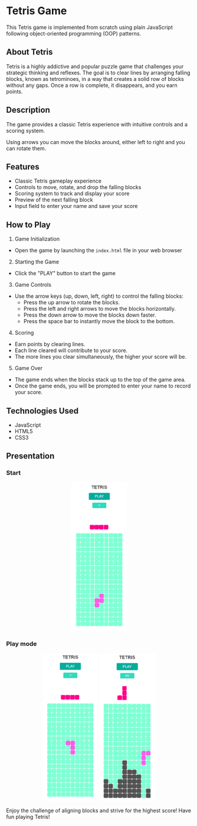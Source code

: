 # Tetris Game

This Tetris game is implemented from scratch using plain JavaScript following object-oriented programming (OOP) patterns.

## About Tetris

Tetris is a highly addictive and popular puzzle game that challenges your strategic thinking and reflexes. The goal is to clear lines by arranging falling blocks, known as tetrominoes, in a way that creates a solid row of blocks without any gaps. Once a row is complete, it disappears, and you earn points.

## Description

The game provides a classic Tetris experience with intuitive controls and a scoring system.

Using arrows you can move the blocks around, either left to right and you can rotate them.

## Features

- Classic Tetris gameplay experience
- Controls to move, rotate, and drop the falling blocks
- Scoring system to track and display your score
- Preview of the next falling block
- Input field to enter your name and save your score

## How to Play

1. Game Initialization

- Open the game by launching the `index.html` file in your web browser

2. Starting the Game

- Click the "PLAY" button to start the game

3. Game Controls
   
- Use the arrow keys (up, down, left, right) to control the falling blocks:
     - Press the up arrow to rotate the blocks.
     - Press the left and right arrows to move the blocks horizontally.
     - Press the down arrow to move the blocks down faster.
     - Press the space bar to instantly move the block to the bottom.

4. Scoring

- Earn points by clearing lines.
- Each line cleared will contribute to your score.
- The more lines you clear simultaneously, the higher your score will be.

5. Game Over

- The game ends when the blocks stack up to the top of the game area.
- Once the game ends, you will be prompted to enter your name to record your score.
  
## Technologies Used

- JavaScript
- HTML5
- CSS3

## Presentation

### Start

<p align="center">
<img src="pictures/tetris_start.png" alt="Start" height="400"/>
</p>

### Play mode

<p align="center">
<img src="pictures/tetris_play_start.png" alt="Play mode" height="400"/>
<img src="pictures/tetris_play.png" alt="Play mode" height="400"/>
</p>

Enjoy the challenge of aligning blocks and strive for the highest score! Have fun playing Tetris!
